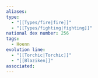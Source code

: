 ```yaml
---
aliases: 
type:
  - "[[Types/fire|fire]]"
  - "[[Types/fighting|fighting]]"
national dex number: 256
tags:
  - Hoenn
evolution line:
  - "[[Torchic|Torchic]]"
  - "[[Blaziken]]"
associated: 
---
```

